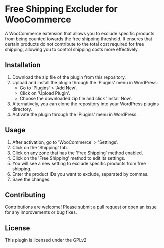 # Free Shipping Excluder for WooCommerce
A WooCommerce extension that allows you to exclude specific products from being counted towards the free shipping threshold. It ensures that certain products do not contribute to the total cost required for free shipping, allowing you to control shipping costs more effectively.

## Installation
1. Download the zip file of the plugin from this repository.
2. Upload and install the plugin through the 'Plugins' menu in WordPress:
   - Go to 'Plugins' > 'Add New'.
   - Click on 'Upload Plugin'.
   - Choose the downloaded zip file and click 'Install Now'.
3. Alternatively, you can clone the repository into your WordPress plugins directory.
4. Activate the plugin through the 'Plugins' menu in WordPress.

## Usage
1. After activation, go to 'WooCommerce' > 'Settings'.
2. Click on the 'Shipping' tab.
3. Click on any zone that has the 'Free Shipping' method enabled.
4. Click on the 'Free Shipping' method to edit its settings.
5. You will see a new setting to exclude specific products from free shipping.
6. Enter the product IDs you want to exclude, separated by commas.
7. Save the changes.

## Contributing
Contributions are welcome! Please submit a pull request or open an issue for any improvements or bug fixes.

## License
This plugin is licensed under the GPLv2
